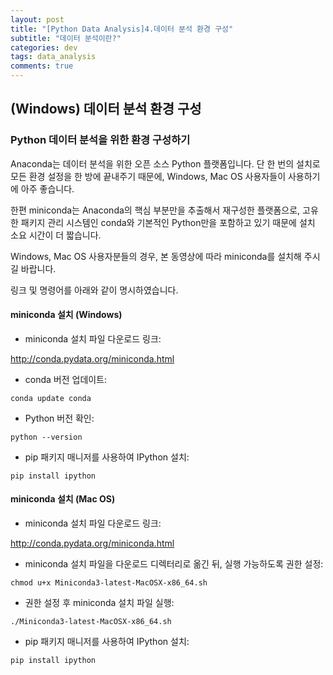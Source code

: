 ```yaml
---
layout: post
title: "[Python Data Analysis]4.데이터 분석 환경 구성"
subtitle: "데이터 분석이란?"
categories: dev
tags: data_analysis
comments: true
---
```


## (Windows) 데이터 분석 환경 구성

### Python 데이터 분석을 위한 환경 구성하기

Anaconda는 데이터 분석을 위한 오픈 소스 Python 플랫폼입니다. 단 한 번의 설치로 모든 환경 설정을 한 방에 끝내주기 때문에, Windows, Mac OS 사용자들이 사용하기에 아주 좋습니다.

한편 miniconda는 Anaconda의 핵심 부분만을 추출해서 재구성한 플랫폼으로, 고유한 패키지 관리 시스템인 conda와 기본적인 Python만을 포함하고 있기 때문에 설치 소요 시간이 더 짧습니다.

Windows, Mac OS 사용자분들의 경우, 본 동영상에 따라 miniconda를 설치해 주시길 바랍니다.

링크 및 명령어를 아래와 같이 명시하였습니다.

#### miniconda 설치 (Windows)

- miniconda 설치 파일 다운로드 링크:

http://conda.pydata.org/miniconda.html

- conda 버전 업데이트:
```dos
conda update conda
```

- Python 버전 확인:
```dos
python --version
```

- pip 패키지 매니저를 사용하여 IPython 설치:
```dos
pip install ipython
```

#### miniconda 설치 (Mac OS)

- miniconda 설치 파일 다운로드 링크:

http://conda.pydata.org/miniconda.html

- miniconda 설치 파일을 다운로드 디렉터리로 옮긴 뒤, 실행 가능하도록 권한 설정:
```dos
chmod u+x Miniconda3-latest-MacOSX-x86_64.sh
```

- 권한 설정 후 miniconda 설치 파일 실행:
```dos
./Miniconda3-latest-MacOSX-x86_64.sh
```

- pip 패키지 매니저를 사용하여 IPython 설치:
```dos
pip install ipython
```